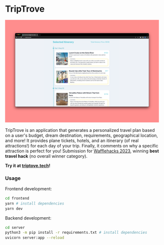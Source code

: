 # TripTrove

![TripTrove](./figures/screenshot4.png)

TripTrove is an application that generates a personalized travel plan based on a user's budget, dream destination, requirements, geographical location, and more! It provides plane tickets, hotels, and an itinerary (of real attractions!) for each day of your trip. Finally, it comments on why a specific attraction is perfect for you! Submission for [Wafflehacks 2023](https://devpost.com/software/triptrove/), winning **best travel hack** (no overall winner category).

**Try it at [triptove.tech](https://triptrove.tech)!**

### Usage

Frontend development:
```bash
cd frontend
yarn # install dependencies
yarn dev
```

Backend development:
```bash
cd server
python3 -m pip install -r requirements.txt # install dependencies
uvicorn server:app --reload
```
